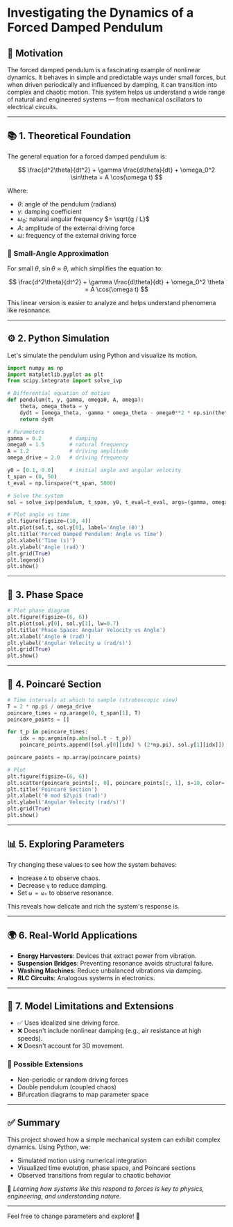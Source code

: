 # Investigating the Dynamics of a Forced Damped Pendulum

## 🎯 Motivation

The forced damped pendulum is a fascinating example of nonlinear dynamics. It behaves in simple and predictable ways under small forces, but when driven periodically and influenced by damping, it can transition into complex and chaotic motion. This system helps us understand a wide range of natural and engineered systems — from mechanical oscillators to electrical circuits.

---

## 📚 1. Theoretical Foundation

The general equation for a forced damped pendulum is:

$$
\frac{d^2\theta}{dt^2} + \gamma \frac{d\theta}{dt} + \omega_0^2 \sin\theta = A \cos(\omega t)
$$

Where:
- $\theta$: angle of the pendulum (radians)
- $\gamma$: damping coefficient
- $\omega_0$: natural angular frequency $= \sqrt{g / L}$
- $A$: amplitude of the external driving force
- $\omega$: frequency of the external driving force

### 🧠 Small-Angle Approximation
For small $\theta$, $\sin\theta \approx \theta$, which simplifies the equation to:

$$
\frac{d^2\theta}{dt^2} + \gamma \frac{d\theta}{dt} + \omega_0^2 \theta = A \cos(\omega t)
$$

This linear version is easier to analyze and helps understand phenomena like resonance.

---

## ⚙️ 2. Python Simulation

Let's simulate the pendulum using Python and visualize its motion.

```python
import numpy as np
import matplotlib.pyplot as plt
from scipy.integrate import solve_ivp

# Differential equation of motion
def pendulum(t, y, gamma, omega0, A, omega):
    theta, omega_theta = y
    dydt = [omega_theta, -gamma * omega_theta - omega0**2 * np.sin(theta) + A * np.cos(omega * t)]
    return dydt

# Parameters
gamma = 0.2         # damping
omega0 = 1.5        # natural frequency
A = 1.2             # driving amplitude
omega_drive = 2.0   # driving frequency

y0 = [0.1, 0.0]     # initial angle and angular velocity
t_span = (0, 50)
t_eval = np.linspace(*t_span, 5000)

# Solve the system
sol = solve_ivp(pendulum, t_span, y0, t_eval=t_eval, args=(gamma, omega0, A, omega_drive))

# Plot angle vs time
plt.figure(figsize=(10, 4))
plt.plot(sol.t, sol.y[0], label='Angle (θ)')
plt.title('Forced Damped Pendulum: Angle vs Time')
plt.xlabel('Time (s)')
plt.ylabel('Angle (rad)')
plt.grid(True)
plt.legend()
plt.show()
```

---

## 🔁 3. Phase Space

```python
# Plot phase diagram
plt.figure(figsize=(6, 6))
plt.plot(sol.y[0], sol.y[1], lw=0.7)
plt.title('Phase Space: Angular Velocity vs Angle')
plt.xlabel('Angle θ (rad)')
plt.ylabel('Angular Velocity ω (rad/s)')
plt.grid(True)
plt.show()
```

---

## 🌌 4. Poincaré Section

```python
# Time intervals at which to sample (stroboscopic view)
T = 2 * np.pi / omega_drive
poincare_times = np.arange(0, t_span[1], T)
poincare_points = []

for t_p in poincare_times:
    idx = np.argmin(np.abs(sol.t - t_p))
    poincare_points.append([sol.y[0][idx] % (2*np.pi), sol.y[1][idx]])

poincare_points = np.array(poincare_points)

# Plot
plt.figure(figsize=(6, 6))
plt.scatter(poincare_points[:, 0], poincare_points[:, 1], s=10, color='crimson')
plt.title('Poincaré Section')
plt.xlabel('θ mod $2\pi$ (rad)')
plt.ylabel('Angular Velocity (rad/s)')
plt.grid(True)
plt.show()
```

---

## 📊 5. Exploring Parameters

Try changing these values to see how the system behaves:
- Increase `A` to observe chaos.
- Decrease `γ` to reduce damping.
- Set `ω ≈ ω₀` to observe resonance.

This reveals how delicate and rich the system's response is.

---

## 🌍 6. Real-World Applications

- **Energy Harvesters**: Devices that extract power from vibration.
- **Suspension Bridges**: Preventing resonance avoids structural failure.
- **Washing Machines**: Reduce unbalanced vibrations via damping.
- **RLC Circuits**: Analogous systems in electronics.

---

## 🧪 7. Model Limitations and Extensions

- ✅ Uses idealized sine driving force.
- ❌ Doesn't include nonlinear damping (e.g., air resistance at high speeds).
- ❌ Doesn't account for 3D movement.

### 🔄 Possible Extensions
- Non-periodic or random driving forces
- Double pendulum (coupled chaos)
- Bifurcation diagrams to map parameter space

---

## ✅ Summary

This project showed how a simple mechanical system can exhibit complex dynamics. Using Python, we:
- Simulated motion using numerical integration
- Visualized time evolution, phase space, and Poincaré sections
- Observed transitions from regular to chaotic behavior

📌 _Learning how systems like this respond to forces is key to physics, engineering, and understanding nature._

---

Feel free to change parameters and explore! 🎉
